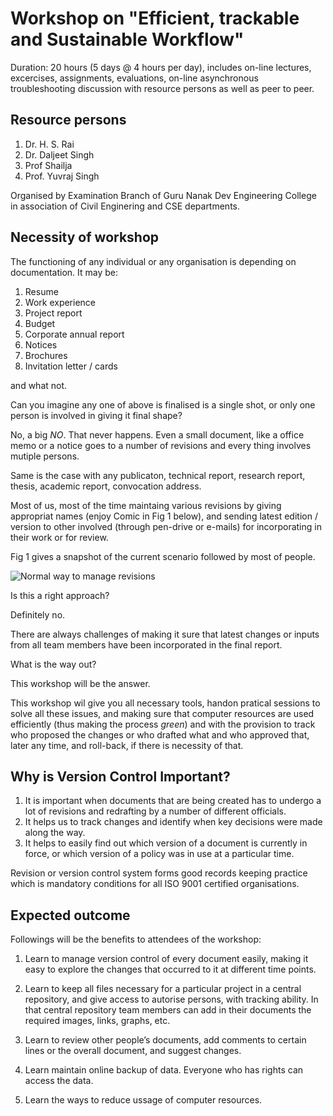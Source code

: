 # Workshop on "Efficient, trackable and Sustainable Workflow"

Duration: 20 hours (5 days @ 4 hours per day), includes on-line lectures,
excercises, assignments, evaluations, on-line asynchronous troubleshooting
discussion with resource persons as well as peer to peer.

## Resource persons

1. Dr. H. S. Rai
1. Dr. Daljeet Singh
1. Prof Shailja
1. Prof. Yuvraj Singh

Organised by Examination Branch of Guru Nanak Dev Engineering College in association of Civil Enginering and CSE departments.

## Necessity of workshop

The functioning of any individual or any organisation is depending on
documentation. It may be:

1. Resume
1. Work experience
1. Project report
1. Budget
1. Corporate annual report
1. Notices
1. Brochures
1. Invitation letter / cards

and what not.

Can you imagine any one of above is finalised is a single shot, or only one
person is involved in giving it final shape?

No, a big _NO_. That never happens. Even a small document, like a office memo or a 
notice goes to a number of revisions and every thing involves mutiple
persons.

Same is the case with any publicaton, technical report, research report,
thesis, academic report, convocation address.

Most of us, most of the time maintaing various revisions by giving
appropriat names (enjoy Comic in Fig 1 below), and sending latest edition / version
to other involved (through pen-drive or e-mails) for incorporating in their
work or for review.

Fig 1 gives a snapshot of the current scenario followed by most of people.

![Normal way to manage revisions](https://phdcomics.com/comics/archive/phd101212s.gif)

Is this a right approach?

Definitely no.

There are always challenges of making it sure that latest changes or inputs
from all team members have been incorporated in the final report.

What is the way out?

This workshop will be the answer.

This workshop wil give you all necessary tools, handon pratical sessions to
solve all these issues, and making sure that computer resources are used
efficiently (thus making the process _green_) and with the provision to track
who proposed the changes or who drafted what and who approved that, later any
time, and roll-back, if there is necessity of that. 

## Why is Version Control Important?

1. It is important when documents that are being created has to undergo a
lot of revisions and redrafting by a number of different officials.
1. It helps us to track changes and identify when key decisions were made
along the way.
1. It helps to easily find out which version of a document is currently in
force, or which version of a policy was in use at a particular time.

Revision or version control system forms good records keeping practice
which is mandatory conditions for all ISO 9001 certified organisations.

## Expected outcome

Followings will be the benefits to attendees of the workshop:

1. Learn to manage version control of every document easily, making it easy
to explore the changes that occurred to it at different time points.

1. Learn to keep all files necessary for a particular project in a central
repository, and give access to autorise persons, with tracking ability. In
that central repository team members can add in their documents the required
images, links, graphs, etc.
1. Learn to review other people’s documents, add comments to certain lines
or the overall document, and suggest changes.
1. Learn maintain online backup of data. Everyone who has rights can
access the data.
1. Learn the ways to reduce ussage of computer resources.
